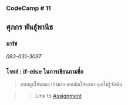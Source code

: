 ### CodeCamp # 11  

## **ศุภกร พันธุ์พานิช**  
### มาร์ช
*083-031-3097*  

### โจทย์ : if-else ในการเขียนถามชื่อ
> ตอบถูกให้แสดง เก่งมาก
> ตอบผิดให้แสดง คุณไม่รู้จักฉัน

>> Link to [Assignment](https://github.com/machhhhhhh/Homework_Codecamp_10/blob/master/Basic_Javascript/Exercise/Comparison/4/4.html)